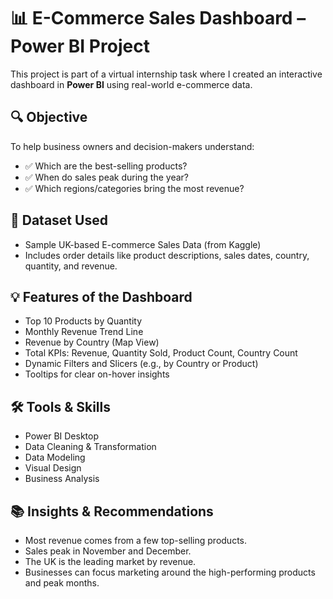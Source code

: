 # 📊 E-Commerce Sales Dashboard – Power BI Project

This project is part of a virtual internship task where I created an interactive dashboard in **Power BI** using real-world e-commerce data.

## 🔍 Objective

To help business owners and decision-makers understand:

- ✅ Which are the best-selling products?
- ✅ When do sales peak during the year?
- ✅ Which regions/categories bring the most revenue?

## 📁 Dataset Used

- Sample UK-based E-commerce Sales Data (from Kaggle)
- Includes order details like product descriptions, sales dates, country, quantity, and revenue.

## 💡 Features of the Dashboard

- Top 10 Products by Quantity
- Monthly Revenue Trend Line
- Revenue by Country (Map View)
- Total KPIs: Revenue, Quantity Sold, Product Count, Country Count
- Dynamic Filters and Slicers (e.g., by Country or Product)
- Tooltips for clear on-hover insights

## 🛠 Tools & Skills

- Power BI Desktop
- Data Cleaning & Transformation
- Data Modeling
- Visual Design
- Business Analysis


## 📚 Insights & Recommendations

- Most revenue comes from a few top-selling products.
- Sales peak in November and December.
- The UK is the leading market by revenue.
- Businesses can focus marketing around the high-performing products and peak months.
